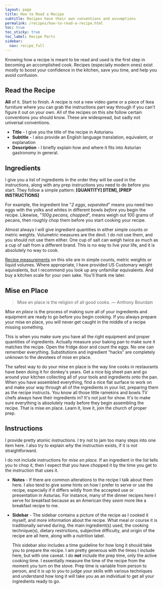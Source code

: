 ```yaml
---
layout: page
title: How to Read a Recipe
subtitle: Recipes have their own conventions and assumptions
permalink: /recipes/how-to-read-a-recipe.html
toc: true
toc_sticky: true
toc_label: Recipe Parts
sidebar:
  nav: recipe_full
---
```

Knowing how a recipe is meant to be read and used is the first step in becoming an accomplished cook. Recipes (especially modern ones) exist mostly to boost your confidence in the kitchen, save you time, and help you avoid confusion.

## Read the Recipe
**All** of it. Start to finish. A recipe is not a new video game or a piece of Ikea furniture where you can grab the instructions part way through if you can't figure it out on your own. All of the recipes on this site follow certain conventions you should know. These are widespread, but sadly not universal conventions.

- **Title** - I give you the title of the recipe in Asturianu
- **Subtitle** - I also provide an English language translation, equivalent, or explanation
- **Description** - I briefly explain how and where it fits into Asturian gastronomy in general.

## Ingredients
I give you a list of ingredients in the order they will be used in the instructions, along with any prep instructions you need to do before you start. They follow a simple pattern: **[QUANTITY] [ITEM], [PREP INSTRUCTIONS]**
  
For example, the ingredient line "_2 eggs, separated_" means you need two eggs with the yolks and whites in different bowls _before_ you begin the recipe. Likewise, "_100g pecans, chopped_", means weigh out 100 grams of pecans, then roughly chop them before you start cooking your recipe.

Almost always I will give ingredient quantities in either simple counts or metric weights. Volumetric measures are the devil. I do not use them, and you should not use them either. One cup of salt can weigh twice as much as a cup of salt from a different brand. This is no way to live your life, and it is absolutely no way to cook.

[Recipe measurements](/recipes/units-of-measurement/) on this site are in simple counts, metric weights or liquid volumes. Where appropriate, I have provided US Customary weight equivalents, but I recommend you look up any unfamiliar equivalents. And buy a kitchen scale for your own sake. You'll thank me later.

## Mise en Place

> Mise en place is the religion of all good cooks. — Anthony Bourdain

_Mise en place_ is the process of making sure all of your ingredients and equipment are ready to go before you begin cooking. If you always prepare your mise en place, you will never get caught in the middle of a recipe missing something.

This is when you make sure you have all the right equipment and proper quantities of ingredients. Actually measure your baking pan to make sure it matches the recipe. Open the fridge door and count the eggs. No one can remember everything. Substitutions and ingredient "hacks" are completely unknown to the devotees of mise en place.

The safest way to do your mise en place is the way line cooks in restaurants have been doing it for donkey's years. Get a nice big sheet pan and go around your kitchen collecting all of your tools and ingredients onto the pan. When you have assembled everything, find a nice flat surface to work on and make your way through all of the ingredients in your list, preparing them as the recipe instructs. You know all those little ramekins and bowls TV chefs always have their ingredients in? It's not just for show. It's to make sure everything is absolutely ready before they begin assembling the recipe. That is mise en place. Learn it, love it, join the church of proper prep.

## Instructions
I provide pretty atomic instructions. I try not to jam too many steps into one item here. I also try to explain _why_ the instruction exists, if it is not straightforward.
  
  I do not include instructions for _mise en place_. If an ingredient in the list tells you to chop it, then I expect that you have chopped it by the time you get to the instruction that uses it.
- **Notes** - If there are common alterations to the recipe I talk about them here. I also tend to give some hints on how I prefer to serve or use the recipe, especially if it differs wildly from the accepted use or presentation in Asturias. For instance, many of the dinner recipes here I serve for breakfast because as an American they _seem_ more like a breakfast recipe to me.
- **Sidebar** - The sidebar contains a picture of the recipe as I cooked it myself, and more information about the recipe. What meal or course it is traditionally served during, the main ingredient(s) used, the cooking technique(s), dietary restrictions, subjective difficulty, and origin of the recipe are all here, along with a nutrition label.
  
  This sidebar also includes a time guideline for how long it should take you to prepare the recipe. I am pretty generous with the times I include here, but with one caveat. I do **not** include the prep time, only the active cooking time. I essentially measure the time of the recipe from the moment you turn on the stove. Prep time is variable from person to person, and it is up to you to judge your skills with various techniques and understand how long it will take you as an individual to get all your ingredients ready to go.